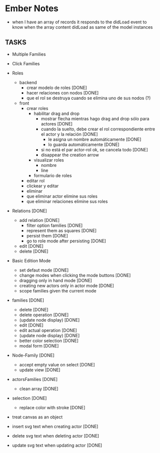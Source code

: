 # Ember Notes

* when I have an array of records it responds to the didLoad event to
  know when the array content didLoad as same of the model instances

## TASKS

* Multiple Families

* Click Families

* Roles
  * backend
    * crear modelo de roles [DONE]
    * hacer relaciones con nodos [DONE]
    * que el rol se destruya cuando se elimina uno de sus nodos (?)
  * front
    * crear roles
      * habilitar drag and drop
        * mostrar flecha mientras hago drag and drop sólo para actores [DONE]
        * cuando la suelto, debe crear el rol correspondiente entre el actor y
          la relación [DONE]
          * le asigna un nombre automáticamente [DONE]
          * lo guarda automáticamente [DONE]
        * si no está el par actor-rol ok, se cancela todo [DONE]
        * disappear the creation arrow
      * visualizar roles
        * nombre
        * line
      * formulario de roles
    * editar rol
    * clickear y editar
    * eliminar
    * que eliminar actor elimine sus roles
    * que eliminar relaciones elimine sus roles

* Relations [DONE]
  * add relation [DONE]
    * filter option families [DONE]
    * represent them as squares [DONE]
    * persist them [DONE]
    * go to role mode after persisting [DONE]
  * edit [DONE]
  * delete [DONE]

* Basic Edition Mode
  * set defaut mode [DONE]
  * change modes when clicking the mode buttons [DONE]
  * dragging only in hand mode [DONE]
  * creating new actors only in actor mode [DONE]
  * scope families given the current mode

* families [DONE]
  * delete [DONE]
   * delete operation [DONE]
   * (update node display) [DONE]
  * edit [DONE]
   * edit actual operation [DONE]
   * (update node display) [DONE]
  * better color selection [DONE]
  * modal form [DONE]
* Node-Family [DONE]
  * accept empty value on select [DONE]
  * update view [DONE]
* actorsFamilies [DONE]
  * clean array [DONE]
* selection [DONE]
  * replace color with stroke [DONE]

* treat canvas as an object

* insert svg text when creating actor [DONE]
* delete svg text when deleting actor [DONE]
* update svg text when updating actor [DONE]
